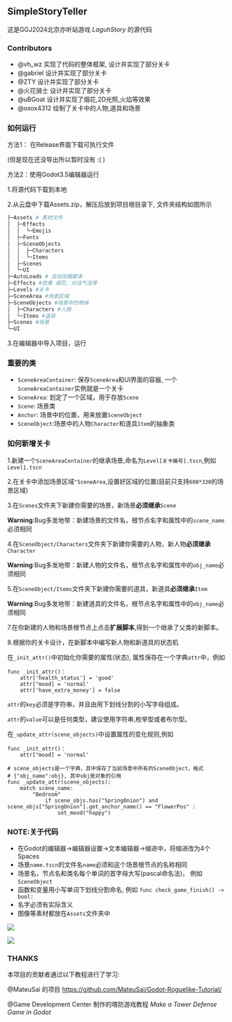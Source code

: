 ## SimpleStoryTeller
这是GGJ2024北京亦听站游戏 _LaguhStory_ 的源代码


### Contributors
- @vh_wz 实现了代码的整体框架, 设计并实现了部分关卡
- @gabriel 设计并实现了部分关卡
- @ZTY 设计并实现了部分关卡
- @火花骑士 设计并实现了部分关卡
- @uBGoat 设计并实现了烟花,2D光照,火焰等效果
- @oxox4312 绘制了关卡中的人物,道具和场景


### 如何运行
方法1：
在Release界面下载可执行文件

(但是现在还没导出所以暂时没有 :( )

方法2：使用Godot3.5编辑器运行

1.将源代码下载到本地

2.从云盘中下载Assets.zip，解压后放到项目根目录下, 文件夹结构如图所示
```bash
├─Assets # 素材文件
│  ├─Effects
│  │  └─Emojis
│  ├─Fonts
│  ├─SceneObjects
│  │  ├─Characters
│  │  └─Items
│  ├─Scenes
│  └─UI
├─AutoLoads # 自动加载脚本
├─Effects #效果 烟花，对话气泡等
├─Levels #关卡
├─SceneArea #场景区域
├─SceneObjects #场景中的物体
│  ├─Characters #人物
│  └─Items #道具
├─Scenes #场景
└─UI
```
3.在编辑器中导入项目，运行

### 重要的类

- `SceneAreaContainer`: 保存`SceneArea`和UI界面的容器, 一个 `SceneAreaContainer`实例就是一个关卡
- `SceneArea`: 划定了一个区域，用于存放`Scene`
- `Scene`: 场景类
- `Anchor`: 场景中的位置，用来放置`SceneObject`
- `SceneObject`:场景中的人物`Character`和道具`Item`的抽象类

### 如何新增关卡
1.新建一个`SceneAreaContainer`的继承场景,命名为`Level[关卡编号].tscn`,例如`Level1.tscn`

2.在关卡中添加场景区域`"SceneArea`,设置好区域的位置(目前只支持`600*330`的场景区域)

3.在`Scenes`文件夹下新建你需要的场景，新场景**必须继承**`Scene`

**Warning**:Bug多发地带：新建场景的文件名，根节点名字和属性中的`scene_name`必须相同

4.在`SceneObject/Characters`文件夹下新建你需要的人物，新人物**必须继承**`Character`

**Warning**:Bug多发地带：新建人物的文件名，根节点名字和属性中的`obj_name`必须相同

5.在`SceneObject/Items`文件夹下新建你需要的道具，新道具**必须继承**`Item`

**Warning**:Bug多发地带：新建道具的文件名，根节点名字和属性中的`obj_name`必须相同

7.在你新建的人物和场景根节点上点击**扩展脚本**,得到一个继承了父类的新脚本。

8.根据你的关卡设计，在新脚本中编写新人物和新道具的状态机

在`_init_attr()`中初始化你需要的属性(状态), 属性保存在一个字典`attr`中，例如
```
func _init_attr()：
    attr['health_status'] = 'good'
    attr["mood] = 'normal' 
    attr['have_extra_money'] = false
```
`attr`的`key`必须是字符串，并且由用下划线分割的小写字母组成。

`attr`的`value`可以是任何类型，建议使用字符串,枚举型或者布尔型。

在`_update_attr(scene_objects)`中设置属性的变化规则,例如
```
func _init_attr()：
    attr["mood] = 'normal' 

# scene_objects是一个字典，其中保存了当前场景中所有的SceneObject，格式
# {"obj_name":obj}, 其中obj是对象的引用
func _update_attr(scene_objects):
    match scene_name:
        "Bedroom"
            if scene_objs.has("SpringOnion") and scene_objs["SpringOnion"].get_anchor_name() == "FlowerPos" :
                set_mood("happy")
```

### NOTE:关于代码
- 在Godot的编辑器->编辑器设置->文本编辑器->缩进中，将缩进改为4个Spaces
- 场景`name.tscn`的文件名`name`必须和这个场景根节点的名称相同
- 场景名，节点名和类名每个单词的首字母大写(pascal命名法)， 例如`SceneObject`
- 函数和变量用小写单词下划线分割命名, 例如 `func check_game_finish() -> bool: `
- 名字必须有实际含义
- 图像等素材都放在`Assets`文件夹中


![](https://github.com/GKFXCode/SimpleStoryTeller/blob/master/Assets/Readme/classes.drawio.png)

![](../img/classes.drawio-1706007767746.png)


### THANKS

本项目的贡献者通过以下教程进行了学习:

@MateuSai 的项目 https://github.com/MateuSai/Godot-Roguelike-Tutorial/

@Game Development Center 制作的塔防游戏教程 _Make a Tower Defense Game in Godot_

